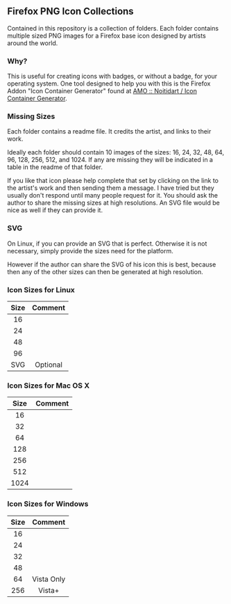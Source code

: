 ## Firefox PNG Icon Collections
Contained in this repository is a collection of folders. Each folder contains multiple sized PNG images for a Firefox base icon designed by artists around the world.

### Why?
This is useful for creating icons with badges, or without a badge, for your operating system. One tool designed to help you with this is the Firefox Addon "Icon Container Generator" found at [AMO :: Noitidart / Icon Container Generator](https://addons.mozilla.org/en-US/firefox/addon/icon-container-generator/).

### Missing Sizes
Each folder contains a readme file. It credits the artist, and links to their work.

Ideally each folder should contain 10 images of the sizes: 16, 24, 32, 48, 64, 96, 128, 256, 512, and 1024. If any are missing they will be indicated in a table in the readme of that folder.

If you like that icon please help complete that set by clicking on the link to the artist's work and then sending them a message. I have tried but they usually don't respond until many people request for it. You should ask the author to share the missing sizes at high resolutions. An SVG file would be nice as well if they can provide it.

### SVG
On Linux, if you can provide an SVG that is perfect. Otherwise it is not necessary, simply provide the sizes need for the platform.

However if the author can share the SVG of his icon this is best, because then any of the other sizes can then be generated at high resolution.

### Icon Sizes for Linux
| Size |  Comment |
|:----:|:--------:|
|  16  |          |
|  24  |          |
|  48  |          |
|  96  |          |
|  SVG | Optional |

### Icon Sizes for Mac OS X
| Size | Comment |
|:----:|:-------:|
|  16  |         |
|  32  |         |
|  64  |         |
|  128 |         |
|  256 |         |
|  512 |         |
| 1024 |         |


### Icon Sizes for Windows
| Size |   Comment  |
|:----:|:----------:|
|  16  |            |
|  24  |            |
|  32  |            |
|  48  |            |
|  64  | Vista Only |
|  256 |   Vista+   |